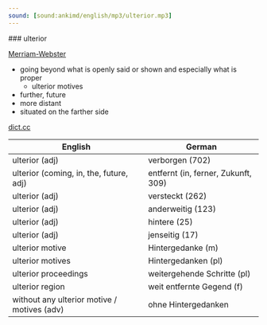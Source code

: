 ```yaml
---
sound: [sound:ankimd/english/mp3/ulterior.mp3]
---
```


\### ulterior

[Merriam-Webster](https://www.merriam-webster.com/dictionary/ulterior)

- going beyond what is openly said or shown and especially what is proper
    - ulterior motives
- further, future
- more distant
- situated on the farther side

[dict.cc](https://www.dict.cc/ulterior)

| English        | German       |
| -------------- | ------------ |
| ulterior (adj) | verborgen (702) |
| ulterior (coming, in, the, future, adj) | entfernt (in, ferner, Zukunft, 309) |
| ulterior (adj) | versteckt (262) |
| ulterior (adj) | anderweitig (123) |
| ulterior (adj) | hintere (25) |
| ulterior (adj) | jenseitig (17) |
| ulterior motive | Hintergedanke (m) |
| ulterior motives | Hintergedanken (pl) |
| ulterior proceedings | weitergehende Schritte (pl) |
| ulterior region | weit entfernte Gegend (f) |
| without any ulterior motive / motives (adv) | ohne Hintergedanken |
